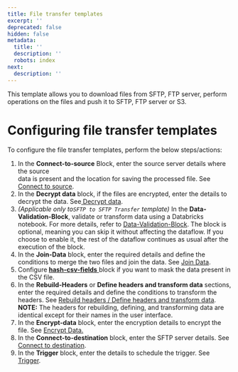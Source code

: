```yaml
---
title: File transfer templates
excerpt: ''
deprecated: false
hidden: false
metadata:
  title: ''
  description: ''
  robots: index
next:
  description: ''
---
```

This template allows you to download files from SFTP, FTP server, perform operations on the files and push it to SFTP, FTP server or S3.

# Configuring file transfer templates

To configure the file transfer templates, perform the below steps/actions:

1. In the **Connect-to-source** <Glossary>Block</Glossary>, enter the source server details where the source\
   data is present and the location for saving the processed file. See [Connect to source](https://docs.capillarytech.com/docs/configure-actions#connect-to-source).
2. In the **Decrypt data** block, if the files are encrypted, enter the details to decrypt the data. See[ Decrypt data](https://docs.capillarytech.com/docs/configure-actions#decrypt-data).
3. *(Applicable only to`SFTP to SFTP Transfer` template)* In the **Data-Validation-Block**, validate or transform data using a Databricks notebook. For more details, refer to [Data-Validation-Block](https://docs.capillarytech.com/docs/data-validation-block). The block is optional, meaning you can skip it without affecting the dataflow. If you choose to enable it, the rest of the dataflow continues as usual after the execution of the block.
4. In the **Join-Data** block, enter the required details and define the conditions to merge the two files and join the data. See [Join Data](https://docs.capillarytech.com/docs/configure-actions#join-data).
5. Configure [**hash-csv-fields** ](https://docs.capillarytech.com/docs/configure-blocks-connectplus#hash-contents-in-a-csv)block if you want to mask the data present in the CSV file. 
6. In the **Rebuild-Headers** or **Define headers and transform data** sections, enter the required details and define the conditions to transform the headers. See [Rebuild headers / Define headers and transform data](https://docs.capillarytech.com/docs/configure-blocks-connectplus#rebuild-headers--define-headers-and-transform-data).\
   **NOTE:** The headers for rebuilding, defining, and transforming data are identical except for their names in the user interface.
7. In the **Encrypt-data** block, enter the encryption details to encrypt the file. See  [Encrypt Data.](https://docs.capillarytech.com/docs/configure-actions#encrypt-data)
8. In the **Connect-to-destination** block, enter the SFTP server details. See [Connect to destination](https://docs.capillarytech.com/docs/configure-actions#connect-to-destination).
9. In the **Trigger** block, enter the details to schedule the trigger. See [Trigger](https://docs.capillarytech.com/docs/configure-actions#schedule-trigger).

